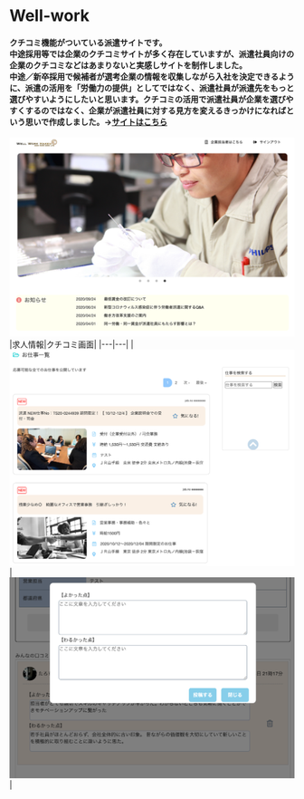 # Well-work
#### クチコミ機能がついている派遣サイトです。<br>中途採用等では企業のクチコミサイトが多く存在していますが、派遣社員向けの企業のクチコミなどはあまりないと実感しサイトを制作しました。<br>中途／新卒採用で候補者が選考企業の情報を収集しながら入社を決定できるように、派遣の活用を「労働力の提供」としてではなく、派遣社員が派遣先をもっと選びやすいようにしたいと思います。クチコミの活用で派遣社員が企業を選びやすくするのではなく、企業が派遣社員に対する見方を変えるきっかけになればという思いで作成しました。→[サイトはこちら](http://18.180.198.199/)
![イメージ１](image1.png)
|求人情報|クチコミ画面|
|---|---|
|![イメージ２](image2.png)|![イメージ3](image3.png)|



